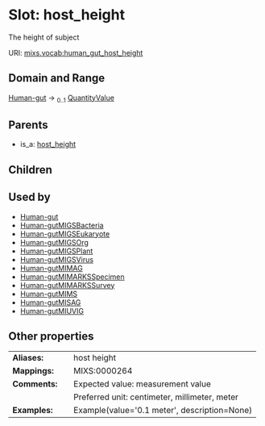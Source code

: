 
# Slot: host_height


The height of subject

URI: [mixs.vocab:human_gut_host_height](https://w3id.org/mixs/vocab/human_gut_host_height)


## Domain and Range

[Human-gut](Human-gut.md) &#8594;  <sub>0..1</sub> [QuantityValue](QuantityValue.md)

## Parents

 *  is_a: [host_height](host_height.md)

## Children


## Used by

 * [Human-gut](Human-gut.md)
 * [Human-gutMIGSBacteria](Human-gutMIGSBacteria.md)
 * [Human-gutMIGSEukaryote](Human-gutMIGSEukaryote.md)
 * [Human-gutMIGSOrg](Human-gutMIGSOrg.md)
 * [Human-gutMIGSPlant](Human-gutMIGSPlant.md)
 * [Human-gutMIGSVirus](Human-gutMIGSVirus.md)
 * [Human-gutMIMAG](Human-gutMIMAG.md)
 * [Human-gutMIMARKSSpecimen](Human-gutMIMARKSSpecimen.md)
 * [Human-gutMIMARKSSurvey](Human-gutMIMARKSSurvey.md)
 * [Human-gutMIMS](Human-gutMIMS.md)
 * [Human-gutMISAG](Human-gutMISAG.md)
 * [Human-gutMIUVIG](Human-gutMIUVIG.md)

## Other properties

|  |  |  |
| --- | --- | --- |
| **Aliases:** | | host height |
| **Mappings:** | | MIXS:0000264 |
| **Comments:** | | Expected value: measurement value |
|  | | Preferred unit: centimeter, millimeter, meter |
| **Examples:** | | Example(value='0.1 meter', description=None) |

